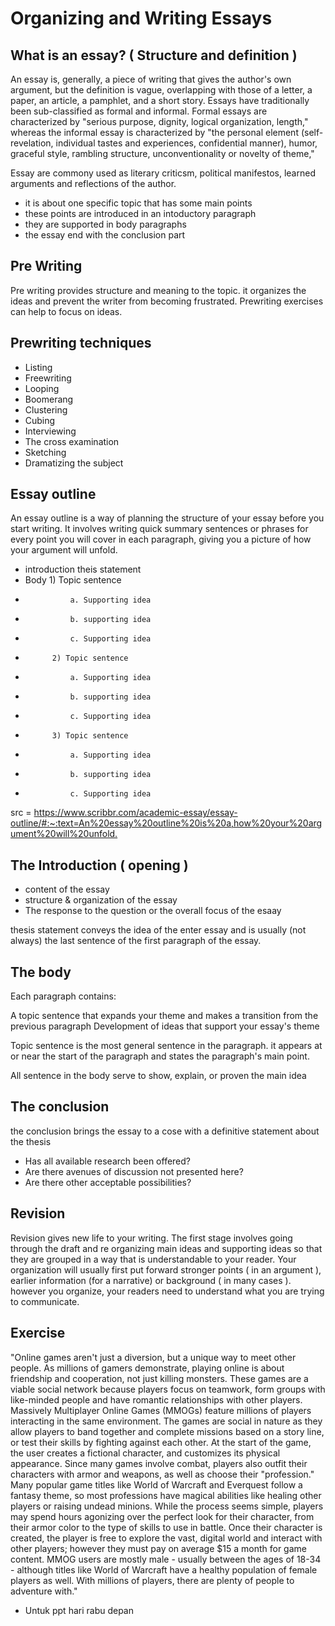 # Organizing and Writing Essays

## What is an essay? ( Structure and definition )

An essay is, generally, a piece of writing that gives the author's own argument, but the definition is vague, overlapping with those of a letter, a paper, an article, a pamphlet, and a short story. Essays have traditionally been sub-classified as formal and informal. Formal essays are characterized by "serious purpose, dignity, logical organization, length," whereas the informal essay is characterized by "the personal element (self-revelation, individual tastes and experiences, confidential manner), humor, graceful style, rambling structure, unconventionality or novelty of theme," 

Essay are commony used as literary criticsm, political manifestos, learned arguments and reflections of the author.

- it is about one specific topic that has some main points
- these points are introduced in an intoductory paragraph
- they are supported in body paragraphs
- the essay end with the conclusion part

## Pre Writing 

Pre writing provides structure and meaning to the topic. it organizes the ideas and prevent the writer from becoming frustrated. Prewriting exercises can help to focus on ideas.

## Prewriting techniques

- Listing 
- Freewriting
- Looping
- Boomerang
- Clustering
- Cubing
- Interviewing
- The cross examination
- Sketching
- Dramatizing the subject

## Essay outline 

An essay outline is a way of planning the structure of your essay before you start writing. It involves writing quick summary sentences or phrases for every point you will cover in each paragraph, giving you a picture of how your argument will unfold.

- introduction      theis statement 
- Body      1) Topic sentence
-               a. Supporting idea 
-               b. supporting idea 
-               c. Supporting idea 
-           2) Topic sentence 
-               a. Supporting idea 
-               b. supporting idea 
-               c. Supporting idea 
-           3) Topic sentence
-               a. Supporting idea 
-               b. supporting idea 
-               c. Supporting idea 

src = <https://www.scribbr.com/academic-essay/essay-outline/#:~:text=An%20essay%20outline%20is%20a,how%20your%20argument%20will%20unfold.>

## The Introduction ( opening )

- content of the essay 
- structure & organization of the essay 
- The response to the question or the overall focus of the esaay

thesis statement conveys the idea of the enter essay and is usually (not always) the last sentence of the first paragraph of the essay.

## The body

Each paragraph contains:

A topic sentence that expands your theme and makes a transition from the previous paragraph
Development of ideas that support your essay's theme 

Topic sentence is the most general sentence in the paragraph. it appears at or near the start of the paragraph and states the paragraph's main point.

All sentence in the body serve to show, explain, or proven the main idea 

## The conclusion

the conclusion brings the essay to a cose with a definitive statement about the thesis
- Has all available research been offered?
- Are there avenues of discussion not presented here?
- Are there other acceptable possibilities?

## Revision

Revision gives new life to your writing. The first stage involves going through the draft and re organizing main ideas and supporting ideas so that they are grouped in a way that is understandable to your reader. Your organization will usually first put forward stronger points ( in an argument ), earlier information (for a narrative) or background ( in many cases ). however you organize, your readers need to understand what you are trying to communicate.

## Exercise

"Online games aren't just a diversion, but a unique way to meet other people. As millions of gamers demonstrate, playing online is about friendship and cooperation, not just killing monsters. These games are a viable social network because players focus on teamwork, form groups with like-minded people and have romantic relationships with other players. Massively Multiplayer Online Games (MMOGs) feature millions of players interacting in the same environment. The games are social in nature as they allow players to band together and complete missions based on a story line, or test their skills by fighting against each other. At the start of the game, the user creates a fictional character, and customizes its physical appearance. Since many games involve combat, players also outfit their characters with armor and weapons, as well as choose their "profession." Many popular game titles like World of Warcraft and Everquest follow a fantasy theme, so most professions have magical abilities like healing other players or raising undead minions. While the process seems simple, players may spend hours agonizing over the perfect look for their character, from their armor color to the type of skills to use in battle. Once their character is created, the player is free to explore the vast, digital world and interact with other players; however they must pay on average $15 a month for game content. MMOG users are mostly male - usually between the ages of 18-34 - although titles like World of Warcraft have a healthy population of female players as well. With millions of players, there are plenty of people to adventure with."

- Untuk ppt hari rabu depan
